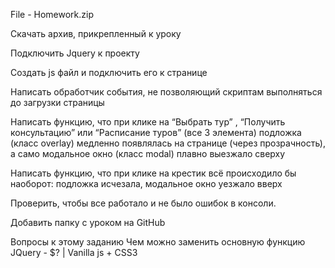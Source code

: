 File - Homework.zip

Скачать архив, прикрепленный к уроку

Подключить Jquery к проекту

Создать js файл и подключить его к странице

Написать обработчик события, не позволяющий скриптам выполняться до загрузки страницы

Написать функцию, что при клике на “Выбрать тур” , “Получить консультацию” или “Расписание туров” (все 3 элемента)  подложка (класс overlay) медленно появлялась на странице (через прозрачность), а само модальное окно (класс modal) плавно выезжало сверху

Написать функцию, что при клике на крестик всё происходило бы наоборот: подложка исчезала, модальное окно уезжало вверх

Проверить, чтобы все работало и не было ошибок в консоли.

Добавить папку с уроком на GitHub



Вопросы к этому заданию
Чем можно заменить основную функцию JQuery - $? | Vanilla js + CSS3
